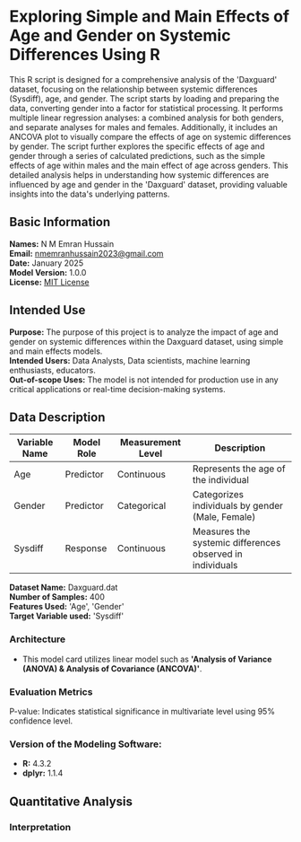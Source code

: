 # Exploring Simple and Main Effects of Age and Gender on Systemic Differences Using R  

This R script is designed for a comprehensive analysis of the 'Daxguard' dataset, focusing on the relationship between systemic differences (Sysdiff), age, and gender. The script starts by loading and preparing the data, converting gender into a factor for statistical processing. It performs multiple linear regression analyses: a combined analysis for both genders, and separate analyses for males and females. Additionally, it includes an ANCOVA plot to visually compare the effects of age on systemic differences by gender. The script further explores the specific effects of age and gender through a series of calculated predictions, such as the simple effects of age within males and the main effect of age across genders. This detailed analysis helps in understanding how systemic differences are influenced by age and gender in the 'Daxguard' dataset, providing valuable insights into the data's underlying patterns.  

## Basic Information
**Names:** N M Emran Hussain  
**Email:** nmemranhussain2023@gmail.com  
**Date:** January 2025  
**Model Version:** 1.0.0  
**License:** [MIT License](LICENSE)

## Intended Use
**Purpose:** The purpose of this project is to analyze the impact of age and gender on systemic differences within the Daxguard dataset, using simple and main effects models.  
**Intended Users:** Data Analysts, Data scientists, machine learning enthusiasts, educators.  
**Out-of-scope Uses:** The model is not intended for production use in any critical applications or real-time decision-making systems.

## Data Description

| **Variable Name**       | **Model Role** | **Measurement Level**  | **Description**                                            |
|-------------------------|----------------|------------------------|------------------------------------------------------------|
| Age	                    | Predictor	     | Continuous	            | Represents the age of the individual                       |
| Gender	                | Predictor	     | Categorical	          | Categorizes individuals by gender (Male, Female)           |
| Sysdiff	                | Response	     | Continuous	            | Measures the systemic differences observed in individuals  |

**Dataset Name:** Daxguard.dat  
**Number of Samples:** 400    
**Features Used:** 'Age', 'Gender'   
**Target Variable used:** 'Sysdiff'  

### Architecture  
- This model card utilizes linear model such as **'Analysis of Variance (ANOVA) & Analysis of Covariance (ANCOVA)'**.

### Evaluation Metrics  
P-value: Indicates statistical significance in multivariate level using 95% confidence level.  

### Version of the Modeling Software:  
- **R:** 4.3.2  
- **dplyr:** 1.1.4  

## Quantitative Analysis  

### Interpretation 










